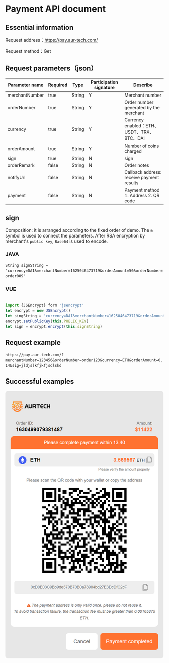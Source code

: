 # Payment API document

## Essential information

Request address：<https://pay.aur-tech.com/>

Request method：Get

## Request parameters（json）

 | Parameter name | Required | Type   | Participation signature | Describe                                   |
 | -------------- | -------- | ------ | ----------------------- | ------------------------------------------ |
 | merchantNumber | true     | String | Y                       | Merchant number                            |
 | orderNumber    | true     | String | Y                       | Order number generated by the merchant     |
 | currency       | true     | String | Y                       | Currency enabled：ETH、USDT、TRX、BTC、DAI |
 | orderAmount    | true     | String | Y                       | Number of coins charged                    |
 | sign           | true     | String | N                       | sign                                       |
 | orderRemark    | false    | String | N                       | Order notes                                |
 | notifyUrl      | false    | String | N                       | Callback address: receive payment results  |
 | payment        | false    | String | N                       | Payment method 1. Address 2. QR code       |

## sign

Composition: it is arranged according to the fixed order of demo. The `&` symbol is used to connect the parameters. After RSA encryption by merchant's `public key`,  `Base64` is used to encode.

### JAVA

`String signString = "currency=DAI&merchantNumber=1625046473719&orderAmount=50&orderNumber=order009"`

### VUE

``` Javascript

import {JSEncrypt} form 'jsencrypt'
let encrypt = new JSEncrypt()
let singString = 'currency=DAI&merchantNumber=1625046473719&orderAmount=50&orderNumber=order009'
encrypt.setPublicKey(this.PUBLIC_KEY)
let sign = encrypt.encrypt(this.signString)

```

## Request example

  ` https://pay.aur-tech.com/?merchantNumber=123456&orderNumber=order123&currency=ETH&orderAmount=0.14&sig=jldjslkfjkfjsdlskd `

## Successful examples

![checkout pic](./payment-api-pic.png)
